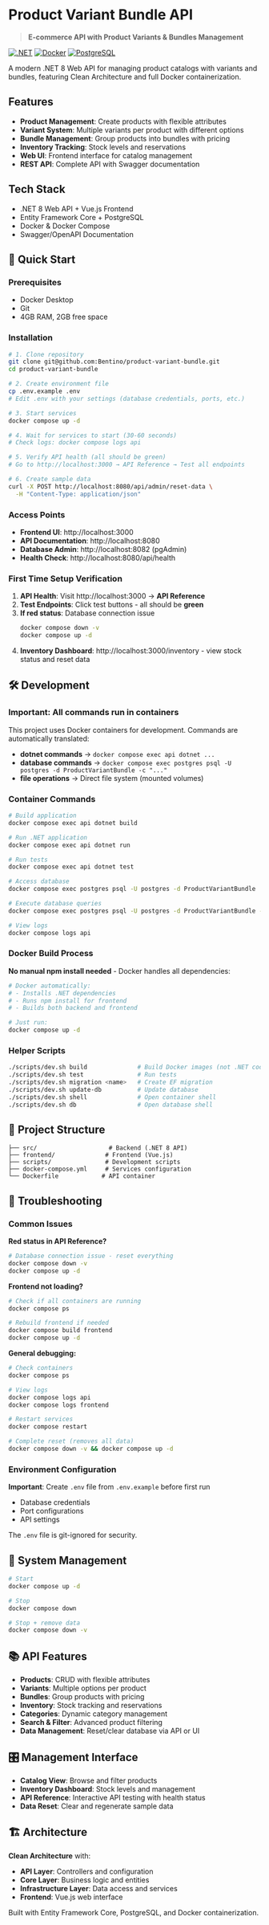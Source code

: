 # Product Variant Bundle API

> **E-commerce API with Product Variants & Bundles Management**

[![.NET](https://img.shields.io/badge/.NET-8.0-blue.svg)](https://dotnet.microsoft.com/)
[![Docker](https://img.shields.io/badge/Docker-Containerized-blue.svg)](https://www.docker.com/)
[![PostgreSQL](https://img.shields.io/badge/PostgreSQL-15-blue.svg)](https://www.postgresql.org/)

A modern .NET 8 Web API for managing product catalogs with variants and bundles, featuring Clean Architecture and full Docker containerization.

## Features

- **Product Management**: Create products with flexible attributes
- **Variant System**: Multiple variants per product with different options
- **Bundle Management**: Group products into bundles with pricing
- **Inventory Tracking**: Stock levels and reservations
- **Web UI**: Frontend interface for catalog management
- **REST API**: Complete API with Swagger documentation

## Tech Stack

- .NET 8 Web API + Vue.js Frontend
- Entity Framework Core + PostgreSQL
- Docker & Docker Compose
- Swagger/OpenAPI Documentation

## 🚀 Quick Start

### Prerequisites
- Docker Desktop
- Git
- 4GB RAM, 2GB free space

### Installation

```bash
# 1. Clone repository
git clone git@github.com:Bentino/product-variant-bundle.git
cd product-variant-bundle

# 2. Create environment file
cp .env.example .env
# Edit .env with your settings (database credentials, ports, etc.)

# 3. Start services
docker compose up -d

# 4. Wait for services to start (30-60 seconds)
# Check logs: docker compose logs api

# 5. Verify API health (all should be green)
# Go to http://localhost:3000 → API Reference → Test all endpoints

# 6. Create sample data
curl -X POST http://localhost:8080/api/admin/reset-data \
  -H "Content-Type: application/json"
```

### Access Points
- **Frontend UI**: http://localhost:3000
- **API Documentation**: http://localhost:8080
- **Database Admin**: http://localhost:8082 (pgAdmin)
- **Health Check**: http://localhost:8080/api/health

### First Time Setup Verification
1. **API Health**: Visit http://localhost:3000 → **API Reference**
2. **Test Endpoints**: Click test buttons - all should be **green**
3. **If red status**: Database connection issue
   ```bash
   docker compose down -v
   docker compose up -d
   ```
4. **Inventory Dashboard**: http://localhost:3000/inventory - view stock status and reset data

## 🛠️ Development

### Important: All commands run in containers
This project uses Docker containers for development. Commands are automatically translated:
- **dotnet commands** → `docker compose exec api dotnet ...`
- **database commands** → `docker compose exec postgres psql -U postgres -d ProductVariantBundle -c "..."`
- **file operations** → Direct file system (mounted volumes)

### Container Commands
```bash
# Build application
docker compose exec api dotnet build

# Run .NET application
docker compose exec api dotnet run

# Run tests
docker compose exec api dotnet test

# Access database
docker compose exec postgres psql -U postgres -d ProductVariantBundle

# Execute database queries
docker compose exec postgres psql -U postgres -d ProductVariantBundle -c "SELECT * FROM Products;"

# View logs
docker compose logs api
```

### Docker Build Process

**No manual npm install needed** - Docker handles all dependencies:

```bash
# Docker automatically:
# - Installs .NET dependencies
# - Runs npm install for frontend
# - Builds both backend and frontend

# Just run:
docker compose up -d
```

### Helper Scripts
```bash
./scripts/dev.sh build              # Build Docker images (not .NET code)
./scripts/dev.sh test               # Run tests
./scripts/dev.sh migration <name>   # Create EF migration
./scripts/dev.sh update-db          # Update database
./scripts/dev.sh shell              # Open container shell
./scripts/dev.sh db                 # Open database shell
```

## 📁 Project Structure

```
├── src/                    # Backend (.NET 8 API)
├── frontend/              # Frontend (Vue.js)
├── scripts/               # Development scripts
├── docker-compose.yml     # Services configuration
└── Dockerfile            # API container
```

## 🔧 Troubleshooting

### Common Issues

**Red status in API Reference?**
```bash
# Database connection issue - reset everything
docker compose down -v
docker compose up -d
```

**Frontend not loading?**
```bash
# Check if all containers are running
docker compose ps

# Rebuild frontend if needed
docker compose build frontend
docker compose up -d
```

**General debugging:**
```bash
# Check containers
docker compose ps

# View logs
docker compose logs api
docker compose logs frontend

# Restart services
docker compose restart

# Complete reset (removes all data)
docker compose down -v && docker compose up -d
```

### Environment Configuration

**Important**: Create `.env` file from `.env.example` before first run
- Database credentials
- Port configurations  
- API settings

The `.env` file is git-ignored for security.

## 🎯 System Management

```bash
# Start
docker compose up -d

# Stop
docker compose down

# Stop + remove data
docker compose down -v
```

## 📚 API Features

- **Products**: CRUD with flexible attributes
- **Variants**: Multiple options per product  
- **Bundles**: Group products with pricing
- **Inventory**: Stock tracking and reservations
- **Categories**: Dynamic category management
- **Search & Filter**: Advanced product filtering
- **Data Management**: Reset/clear database via API or UI

## 🎛️ Management Interface

- **Catalog View**: Browse and filter products
- **Inventory Dashboard**: Stock levels and management
- **API Reference**: Interactive API testing with health status
- **Data Reset**: Clear and regenerate sample data

## 🏗️ Architecture

**Clean Architecture** with:
- **API Layer**: Controllers and configuration
- **Core Layer**: Business logic and entities  
- **Infrastructure Layer**: Data access and services
- **Frontend**: Vue.js web interface

Built with Entity Framework Core, PostgreSQL, and Docker containerization.